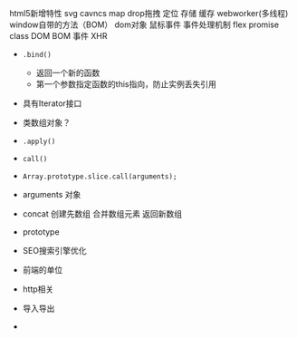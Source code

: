 html5新增特性 
svg cavncs map drop拖拽 定位 存储 缓存 webworker(多线程)
window自带的方法（BOM） dom对象
鼠标事件 事件处理机制 
flex 
promise
class
DOM
BOM
事件
XHR
- `.bind() `
  - 返回一个新的函数
  - 第一个参数指定函数的this指向，防止实例丢失引用
- 具有Iterator接口
- 类数组对象？ 
- `.apply()`  
- `call()`
- `Array.prototype.slice.call(arguments);`  
- arguments 对象
- concat 创建先数组 合并数组元素 返回新数组
- prototype
- SEO搜索引擎优化
- 前端的单位
- http相关 

- 导入导出
- 